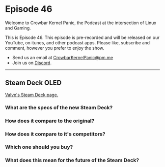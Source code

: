 Episode 46
=========

Welcome to Crowbar Kernel Panic,
the Podcast at the intersection of Linux and Gaming.

This is Episode 46.
This episode is pre-recorded and will be released on our YouTube, on itunes, and other podcast apps. Please like, subscribe and comment, however you prefer to enjoy the show.
- Send us an email at CrowbarKernelPanic@pm.me
- Join us on [Discord](https://discord.gg/Nx6HgaAuZ3). 
------

## Steam Deck OLED
[Valve's Steam Deck page.](https://www.steamdeck.com/en/oled)

### What are the specs of the new Steam Deck?
### How does it compare to the original?
### How does it compare to it's competitors?
### Which one should you buy?
### What does this mean for the future of the Steam Deck?
